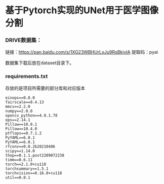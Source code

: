 # 基于Pytorch实现的UNet用于医学图像分割

### DRIVE数据集：

链接：https://pan.baidu.com/s/1XG23WBHUrLxJu9RsBkiylA  提取码：pyai

数据集下载后放在dataset目录下。

### requirements.txt

存放的是项目所需要的部分库和对应版本

```
einops==0.8.0
fairscale==0.4.13
mmcv==2.2.0
numpy==2.0.0
opencv_python==4.8.1.78
ops==2.14.1
Pillow==10.0.1
Pillow==10.4.0
ptflops==0.7.1.2
PyYAML==6.0.1
PyYAML==6.0.1
rfconv==0.0.2b20210406
scipy==1.14.0
thop==0.1.1.post2209072238
timm==0.6.11
torch==2.1.0+cu118
torchsummary==1.5.1
torchvision==0.16.0+cu118
util==0.0.1
```


